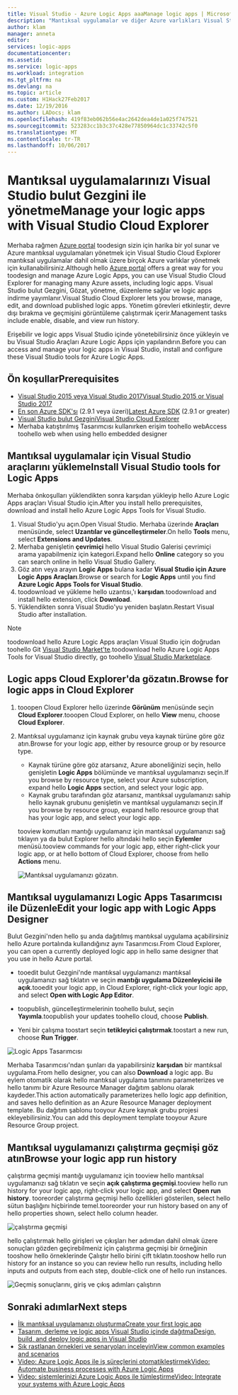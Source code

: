 ```yaml
---
title: Visual Studio - Azure Logic Apps aaaManage logic apps | Microsoft Docs
description: "Mantıksal uygulamalar ve diğer Azure varlıkları Visual Studio bulut Gezgini ile yönetme"
author: klam
manager: anneta
editor: 
services: logic-apps
documentationcenter: 
ms.assetid: 
ms.service: logic-apps
ms.workload: integration
ms.tgt_pltfrm: na
ms.devlang: na
ms.topic: article
ms.custom: H1Hack27Feb2017
ms.date: 12/19/2016
ms.author: LADocs; klam
ms.openlocfilehash: 419f83eb062b56e4ac2642dea4de1a025f747521
ms.sourcegitcommit: 523283cc1b3c37c428e77850964dc1c33742c5f0
ms.translationtype: MT
ms.contentlocale: tr-TR
ms.lasthandoff: 10/06/2017
---
```

# <a name="manage-your-logic-apps-with-visual-studio-cloud-explorer"></a><span data-ttu-id="d4beb-103">Mantıksal uygulamalarınızı Visual Studio bulut Gezgini ile yönetme</span><span class="sxs-lookup"><span data-stu-id="d4beb-103">Manage your logic apps with Visual Studio Cloud Explorer</span></span>

<span data-ttu-id="d4beb-104">Merhaba rağmen [Azure portal](https://portal.azure.com/) toodesign sizin için harika bir yol sunar ve Azure mantıksal uygulamaları yönetmek için Visual Studio Cloud Explorer mantıksal uygulamalar dahil olmak üzere birçok Azure varlıklar yönetmek için kullanabilirsiniz.</span><span class="sxs-lookup"><span data-stu-id="d4beb-104">Although hello [Azure portal](https://portal.azure.com/) offers a great way for you toodesign and manage Azure Logic Apps, you can use Visual Studio Cloud Explorer for managing many Azure assets, including logic apps.</span></span> <span data-ttu-id="d4beb-105">Visual Studio bulut Gezgini, Gözat, yönetme, düzenleme sağlar ve logic apps indirme yayımlanır.</span><span class="sxs-lookup"><span data-stu-id="d4beb-105">Visual Studio Cloud Explorer lets you browse, manage, edit, and download published logic apps.</span></span> <span data-ttu-id="d4beb-106">Yönetim görevleri etkinleştir, devre dışı bırakma ve geçmişini görüntüleme çalıştırmak içerir.</span><span class="sxs-lookup"><span data-stu-id="d4beb-106">Management tasks include enable, disable, and view run history.</span></span> 

<span data-ttu-id="d4beb-107">Erişebilir ve logic apps Visual Studio içinde yönetebilirsiniz önce yükleyin ve bu Visual Studio Araçları Azure Logic Apps için yapılandırın.</span><span class="sxs-lookup"><span data-stu-id="d4beb-107">Before you can access and manage your logic apps in Visual Studio, install and configure these Visual Studio tools for Azure Logic Apps.</span></span> 

## <a name="prerequisites"></a><span data-ttu-id="d4beb-108">Ön koşullar</span><span class="sxs-lookup"><span data-stu-id="d4beb-108">Prerequisites</span></span>

* [<span data-ttu-id="d4beb-109">Visual Studio 2015 veya Visual Studio 2017</span><span class="sxs-lookup"><span data-stu-id="d4beb-109">Visual Studio 2015 or Visual Studio 2017</span></span>](https://www.visualstudio.com/downloads/download-visual-studio-vs.aspx)
* <span data-ttu-id="d4beb-110">[En son Azure SDK'sı](https://azure.microsoft.com/downloads/) (2.9.1 veya üzeri)</span><span class="sxs-lookup"><span data-stu-id="d4beb-110">[Latest Azure SDK](https://azure.microsoft.com/downloads/) (2.9.1 or greater)</span></span>
* [<span data-ttu-id="d4beb-111">Visual Studio bulut Gezgini</span><span class="sxs-lookup"><span data-stu-id="d4beb-111">Visual Studio Cloud Explorer</span></span>](https://marketplace.visualstudio.com/items?itemName=MicrosoftCloudExplorer.CloudExplorerforVisualStudio2015)
* <span data-ttu-id="d4beb-112">Merhaba katıştırılmış Tasarımcısı kullanırken erişim toohello web</span><span class="sxs-lookup"><span data-stu-id="d4beb-112">Access toohello web when using hello embedded designer</span></span>

## <a name="install-visual-studio-tools-for-logic-apps"></a><span data-ttu-id="d4beb-113">Mantıksal uygulamalar için Visual Studio araçlarını yükleme</span><span class="sxs-lookup"><span data-stu-id="d4beb-113">Install Visual Studio tools for Logic Apps</span></span>

<span data-ttu-id="d4beb-114">Merhaba önkoşulları yüklendikten sonra karşıdan yükleyip hello Azure Logic Apps araçları Visual Studio için.</span><span class="sxs-lookup"><span data-stu-id="d4beb-114">After you install hello prerequisites, download and install hello Azure Logic Apps Tools for Visual Studio.</span></span>

1. <span data-ttu-id="d4beb-115">Visual Studio'yu açın.</span><span class="sxs-lookup"><span data-stu-id="d4beb-115">Open Visual Studio.</span></span> <span data-ttu-id="d4beb-116">Merhaba üzerinde **Araçları** menüsünde, select **Uzantılar ve güncelleştirmeler**.</span><span class="sxs-lookup"><span data-stu-id="d4beb-116">On hello **Tools** menu, select **Extensions and Updates**.</span></span>
2. <span data-ttu-id="d4beb-117">Merhaba genişletin **çevrimiçi** hello Visual Studio Galerisi çevrimiçi arama yapabilmeniz için kategori.</span><span class="sxs-lookup"><span data-stu-id="d4beb-117">Expand hello **Online** category so you can search online in hello Visual Studio Gallery.</span></span>
3. <span data-ttu-id="d4beb-118">Göz atın veya arayın **Logic Apps** bulana kadar **Visual Studio için Azure Logic Apps Araçları**.</span><span class="sxs-lookup"><span data-stu-id="d4beb-118">Browse or search for **Logic Apps** until you find **Azure Logic Apps Tools for Visual Studio**.</span></span>
4. <span data-ttu-id="d4beb-119">toodownload ve yükleme hello uzantısı,'ı **karşıdan**.</span><span class="sxs-lookup"><span data-stu-id="d4beb-119">toodownload and install hello extension, click **Download**.</span></span>
5. <span data-ttu-id="d4beb-120">Yüklendikten sonra Visual Studio'yu yeniden başlatın.</span><span class="sxs-lookup"><span data-stu-id="d4beb-120">Restart Visual Studio after installation.</span></span>

> [!NOTE]
> <span data-ttu-id="d4beb-121">toodownload hello Azure Logic Apps araçları Visual Studio için doğrudan toohello Git [Visual Studio Market'te](https://visualstudiogallery.msdn.microsoft.com/e25ad307-46cf-412e-8ba5-5b555d53d2d9).</span><span class="sxs-lookup"><span data-stu-id="d4beb-121">toodownload hello Azure Logic Apps Tools for Visual Studio directly, go toohello [Visual Studio Marketplace](https://visualstudiogallery.msdn.microsoft.com/e25ad307-46cf-412e-8ba5-5b555d53d2d9).</span></span>

## <a name="browse-for-logic-apps-in-cloud-explorer"></a><span data-ttu-id="d4beb-122">Logic apps Cloud Explorer'da gözatın.</span><span class="sxs-lookup"><span data-stu-id="d4beb-122">Browse for logic apps in Cloud Explorer</span></span>

1.  <span data-ttu-id="d4beb-123">tooopen Cloud Explorer hello üzerinde **Görünüm** menüsünde seçin **Cloud Explorer**.</span><span class="sxs-lookup"><span data-stu-id="d4beb-123">tooopen Cloud Explorer, on hello **View** menu, choose **Cloud Explorer**.</span></span>
2.  <span data-ttu-id="d4beb-124">Mantıksal uygulamanız için kaynak grubu veya kaynak türüne göre göz atın.</span><span class="sxs-lookup"><span data-stu-id="d4beb-124">Browse for your logic app, either by resource group or by resource type.</span></span> 

    * <span data-ttu-id="d4beb-125">Kaynak türüne göre göz atarsanız, Azure aboneliğinizi seçin, hello genişletin **Logic Apps** bölümünde ve mantıksal uygulamanızı seçin.</span><span class="sxs-lookup"><span data-stu-id="d4beb-125">If you browse by resource type, select your Azure subscription, expand hello **Logic Apps** section, and select your logic app.</span></span> 
    * <span data-ttu-id="d4beb-126">Kaynak grubu tarafından göz atarsanız, mantıksal uygulamanızı sahip hello kaynak grubunu genişletin ve mantıksal uygulamanızı seçin.</span><span class="sxs-lookup"><span data-stu-id="d4beb-126">If you browse by resource group, expand hello resource group that has your logic app, and select your logic app.</span></span>

    <span data-ttu-id="d4beb-127">tooview komutları mantığı uygulamanız için mantıksal uygulamanızı sağ tıklayın ya da bulut Explorer hello altındaki hello seçin **Eylemler** menüsü.</span><span class="sxs-lookup"><span data-stu-id="d4beb-127">tooview commands for your logic app, either right-click your logic app, or at hello bottom of Cloud Explorer, choose from hello **Actions** menu.</span></span>

    ![Mantıksal uygulamanızı gözatın.](./media/logic-apps-manage-from-vs/browse.png)

## <a name="edit-your-logic-app-with-logic-apps-designer"></a><span data-ttu-id="d4beb-129">Mantıksal uygulamanızı Logic Apps Tasarımcısı ile Düzenle</span><span class="sxs-lookup"><span data-stu-id="d4beb-129">Edit your logic app with Logic Apps Designer</span></span>

<span data-ttu-id="d4beb-130">Bulut Gezgini'nden hello şu anda dağıtılmış mantıksal uygulama açabilirsiniz hello Azure portalında kullandığınız aynı Tasarımcısı.</span><span class="sxs-lookup"><span data-stu-id="d4beb-130">From Cloud Explorer, you can open a currently deployed logic app in hello same designer that you use in hello Azure portal.</span></span> 

* <span data-ttu-id="d4beb-131">tooedit bulut Gezgini'nde mantıksal uygulamanızı mantıksal uygulamanızı sağ tıklatın ve seçin **mantığı uygulama Düzenleyicisi ile açık**.</span><span class="sxs-lookup"><span data-stu-id="d4beb-131">tooedit your logic app, in Cloud Explorer, right-click your logic app, and select **Open with Logic App Editor**.</span></span> 

* <span data-ttu-id="d4beb-132">toopublish, güncelleştirmelerinin toohello bulut, seçin **Yayımla**.</span><span class="sxs-lookup"><span data-stu-id="d4beb-132">toopublish your updates toohello cloud, choose **Publish**.</span></span> 

* <span data-ttu-id="d4beb-133">Yeni bir çalışma toostart seçin **tetikleyici çalıştırmak**.</span><span class="sxs-lookup"><span data-stu-id="d4beb-133">toostart a new run, choose **Run Trigger**.</span></span>

![Logic Apps Tasarımcısı](./media/logic-apps-manage-from-vs/designer.png)

<span data-ttu-id="d4beb-135">Merhaba Tasarımcısı'ndan şunları da yapabilirsiniz **karşıdan** bir mantıksal uygulama.</span><span class="sxs-lookup"><span data-stu-id="d4beb-135">From hello designer, you can also **Download** a logic app.</span></span> <span data-ttu-id="d4beb-136">Bu eylem otomatik olarak hello mantıksal uygulama tanımını parameterizes ve hello tanımı bir Azure Resource Manager dağıtım şablonu olarak kaydeder.</span><span class="sxs-lookup"><span data-stu-id="d4beb-136">This action automatically parameterizes hello logic app definition, and saves hello definition as an Azure Resource Manager deployment template.</span></span> <span data-ttu-id="d4beb-137">Bu dağıtım şablonu tooyour Azure kaynak grubu projesi ekleyebilirsiniz.</span><span class="sxs-lookup"><span data-stu-id="d4beb-137">You can add this deployment template tooyour Azure Resource Group project.</span></span>

## <a name="browse-your-logic-app-run-history"></a><span data-ttu-id="d4beb-138">Mantıksal uygulamanızı çalıştırma geçmişi göz atın</span><span class="sxs-lookup"><span data-stu-id="d4beb-138">Browse your logic app run history</span></span>

<span data-ttu-id="d4beb-139">çalıştırma geçmişi mantığı uygulamanız için tooview hello mantıksal uygulamanızı sağ tıklatın ve seçin **açık çalıştırma geçmişi**.</span><span class="sxs-lookup"><span data-stu-id="d4beb-139">tooview hello run history for your logic app, right-click your logic app, and select **Open run history**.</span></span> <span data-ttu-id="d4beb-140">tooreorder çalıştırma geçmişi hello özellikleri gösterilen, select hello sütun başlığını hiçbirinde temel.</span><span class="sxs-lookup"><span data-stu-id="d4beb-140">tooreorder your run history based on any of hello properties shown, select hello column header.</span></span>

![çalıştırma geçmişi](media/logic-apps-manage-from-vs/runs.png)

<span data-ttu-id="d4beb-142">hello çalıştırmak hello girişleri ve çıkışları her adımdan dahil olmak üzere sonuçları gözden geçirebilmeniz için çalıştırma geçmişi bir örneğinin tooshow hello örneklerinde Çalıştır hello birini çift tıklatın.</span><span class="sxs-lookup"><span data-stu-id="d4beb-142">tooshow hello run history for an instance so you can review hello run results, including hello inputs and outputs from each step, double-click one of hello run instances.</span></span>

![Geçmiş sonuçlarını, giriş ve çıkış adımları çalıştırın](./media/logic-apps-manage-from-vs/history.png)

## <a name="next-steps"></a><span data-ttu-id="d4beb-144">Sonraki adımlar</span><span class="sxs-lookup"><span data-stu-id="d4beb-144">Next steps</span></span>

* [<span data-ttu-id="d4beb-145">İlk mantıksal uygulamanızı oluşturma</span><span class="sxs-lookup"><span data-stu-id="d4beb-145">Create your first logic app</span></span>](logic-apps-create-a-logic-app.md)
* [<span data-ttu-id="d4beb-146">Tasarım, derleme ve logic apps Visual Studio içinde dağıtma</span><span class="sxs-lookup"><span data-stu-id="d4beb-146">Design, build, and deploy logic apps in Visual Studio</span></span>](logic-apps-deploy-from-vs.md)
* [<span data-ttu-id="d4beb-147">Sık rastlanan örnekleri ve senaryoları inceleyin</span><span class="sxs-lookup"><span data-stu-id="d4beb-147">View common examples and scenarios</span></span>](logic-apps-examples-and-scenarios.md)
* [<span data-ttu-id="d4beb-148">Video: Azure Logic Apps ile iş süreçlerini otomatikleştirmek</span><span class="sxs-lookup"><span data-stu-id="d4beb-148">Video: Automate business processes with Azure Logic Apps</span></span>](http://channel9.msdn.com/Events/Build/2016/T694)
* [<span data-ttu-id="d4beb-149">Video: sistemlerinizi Azure Logic Apps ile tümleştirme</span><span class="sxs-lookup"><span data-stu-id="d4beb-149">Video: Integrate your systems with Azure Logic Apps</span></span>](http://channel9.msdn.com/Events/Build/2016/P462)
